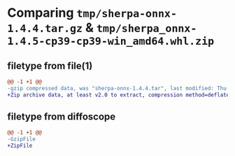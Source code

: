 # Comparing `tmp/sherpa-onnx-1.4.4.tar.gz` & `tmp/sherpa_onnx-1.4.5-cp39-cp39-win_amd64.whl.zip`

## filetype from file(1)

```diff
@@ -1 +1 @@
-gzip compressed data, was "sherpa-onnx-1.4.4.tar", last modified: Thu Jun  8 02:04:47 2023, max compression
+Zip archive data, at least v2.0 to extract, compression method=deflate
```

## filetype from diffoscope

```diff
@@ -1 +1 @@
-GzipFile
+ZipFile
```


